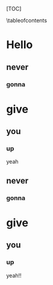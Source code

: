 [TOC]

\tableofcontents

<toc/>

# Hello

## never

### gonna

# give

## you 

### up

yeah
## never

### gonna

# give

## you 

### up

yeah!!


